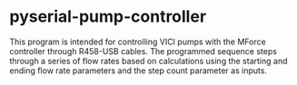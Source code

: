 # pyserial-pump-controller
This program is intended for controlling VICI pumps with the MForce controller through R458-USB cables. The programmed sequence steps through a series of flow rates based on calculations using the starting and ending flow rate parameters and the step count parameter as inputs.
